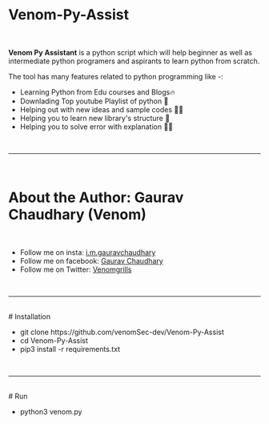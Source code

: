 # Venom-Py-Assist
<br>
<p><b>Venom Py Assistant</b> is a python script which will help beginner as well as intermediate python programers and aspirants to learn python from scratch.</p>
<p>The tool has many features related to python programming like -:<p>
<ul>
  <li> Learning Python from Edu courses and Blogs🔥 </l1>
  <li> Downlading Top youtube Playlist of python 🐍 </li>
  <li> Helping out with new ideas and sample codes 👨‍💻 </li>
  <li> Helping you to learn new library's structure 🌟 </li>
  <li> Helping you to solve error with explanation 👨‍🚒 </li>
</ul>
<br>
<hr>
<br>
<h1> <b> About the Author: Gaurav Chaudhary (Venom) </b></h1>
<br>
<ul>
<li>Follow me on insta: <a href='https://instagram.com/i.m.gauravchaudhary'> i.m.gauravchaudhary </a><br></li>
<li>Follow me on facebook: <a href='https://facebook.com/venomgrills'> Gaurav Chaudhary </a><br></li>
<li>Follow me on Twitter: <a href='https://twitter.com/venomgrills'> Venomgrills </a><br></li>
</ul>
<br>
<hr>
<br>
# Installation
<br>
<ul>
  <li> git clone https://github.com/venomSec-dev/Venom-Py-Assist </li>
  <li> cd Venom-Py-Assist </li>
  <li> pip3 install -r requirements.txt </li>
  </ul>
  <br>
  <hr>
  <br>
  # Run
  <br>
  <ul>
  <li> python3 venom.py </li>
  </ul>
